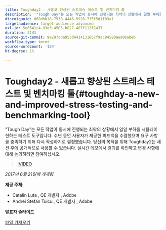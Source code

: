 ```yaml
---
title: Toughday2 - 새롭고 향상된 스트레스 테스트 및 벤치마킹 툴
description: '"Tough Day"는 모든 작업이 동시에 진행되는 최악의 상황에서 일일 부하를 시뮬레이션하는 테스트 도구입니다. 수년 동안 사용자가 제공한 피드백을 수렴했으며 요구 사항을 충족하기 위해 다시 작성하기로 결정했습니다.'
discoiquuid: d60dbb18-7938-4446-9928-7f5f5d1f83a1
targetaudience: target-audience advanced
exl-id: 5e6541c4-83e3-4505-b827-407f112f2437
duration: 3141
source-git-commit: 9a297cda953d4414131657f9ac84580aea0eabeb
workflow-type: tm+mt
source-wordcount: '154'
ht-degree: 1%

---
```


# Toughday2 - 새롭고 향상된 스트레스 테스트 및 벤치마킹 툴{#toughday-a-new-and-improved-stress-testing-and-benchmarking-tool}

&quot;Tough Day&quot;는 모든 작업이 동시에 진행되는 최악의 상황에서 일일 부하를 시뮬레이션하는 테스트 도구입니다. 수년 동안 사용자가 제공한 피드백을 수렴했으며 요구 사항을 충족하기 위해 다시 작성하기로 결정했습니다. 당신의 목적을 위해 Toughday2는 세션 후에 공개적으로 사용할 수 있습니다. 실시간 데모에서 결과를 확인하고 변경 사항에 대해 논의하려면 참여하십시오.

>[!VIDEO](https://video.tv.adobe.com/v/18935/?quality=9)

*2017년 6월 21일에 게재됨*

**제공 주체:**

* Catalin Luta , QE 개발자 , Adobe
* Andrei Stefan Tuicu , QE 개발자 , Adobe

**발표자 슬라이드**

[파일 가져오기](assets/aem-gems-toughday2.pdf)
<!--
[Get back to the Overview](https://helpx.adobe.com/experience-manager/kt/eseminars/gems/aem-index.html)
-->
